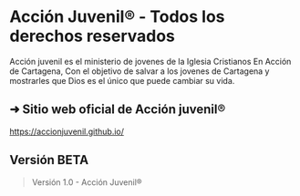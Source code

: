 # Acción Juvenil® - Todos los derechos reservados
Acción juvenil es el ministerio de jovenes de la Iglesia Cristianos En Acción de Cartagena, Con el objetivo de salvar a los jovenes de Cartagena y mostrarles que Dios es el único que puede cambiar su vida.

## ➜ Sitio web oficial de Acción juvenil®
https://accionjuvenil.github.io/

## Versión BETA
> Versión 1.0 - Acción Juvenil®
